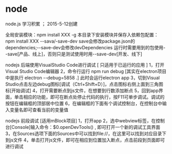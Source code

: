 # node
node.js 学习积累 ； 2015-5-12创建


全局安装模块：npm install XXX -g
本目录下安装模块并保存入依赖包配置：npm install XXX --sava/-save-dev  save会修改package.json的dependencies;--save-dev会修改devDependencies
运行时需要用到的包使用--save[产品、线上]，否则只是测试使用时用--save-dev[开发、线下]




nodejs 后端使用VisualStudio Code进行调试 [ 只适用于已运行的应用 ]
1，打开Visual Studio Code编辑器
2，命令行运行 npm run debug [其实在electron项目中是执行 electron --debug=5858 .]
  此时会运行electron app
3，切到Visual Studio点击左边debug图标[调试（Ctrl+Shift+D）]，点击图标右侧上面到三角图标[开始调试]
4，打开需要断点到js文件，在想要到行数添加断点
5，回到app界面，单击相应的功能，即可在断点处停止代码的执行，按F11可单步调试。调试的按钮在编辑框的顶部居中位置
6，在编辑框的下面有个调试控制台，在控制台中输入变量名即可查看当前的变量值

nodejs 前段调试 [适用mBlock项目]
1，打开app
2，选中webview标签，在控制台[Console]输入命令：$0.openDevTools() , 即可打开一个新的调试工具界面
3，在Sources选项下面的Sources中可以找到file://，在这里可以找到对应目录下到js文件
4，单击打开js文件，即可在相应到位置加入断点，点击前段到页面即可进行调试

 
